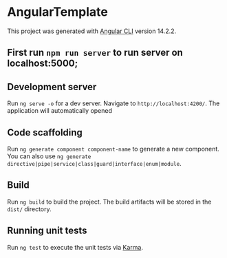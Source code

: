 # AngularTemplate

This project was generated with [Angular CLI](https://github.com/angular/angular-cli) version 14.2.2.

## First run `npm run server` to run server on localhost:5000;

## Development server

Run `ng serve -o` for a dev server. Navigate to `http://localhost:4200/`. The application will automatically opened

## Code scaffolding

Run `ng generate component component-name` to generate a new component. You can also use `ng generate directive|pipe|service|class|guard|interface|enum|module`.

## Build

Run `ng build` to build the project. The build artifacts will be stored in the `dist/` directory.

## Running unit tests

Run `ng test` to execute the unit tests via [Karma](https://karma-runner.github.io).




